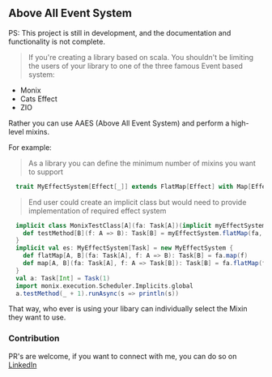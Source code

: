 ## Above All Event System

PS: This project is still in development, and the documentation and functionality is not complete.
> If you're creating a library based on scala. You shouldn't be limiting the users of your library to one of the three famous Event based system:
- Monix
- Cats Effect
- ZIO

Rather you can use AAES (Above All Event System) and perform a high-level mixins.

For example:
> As a library you can define the minimum number of mixins you want to support
```scala
  trait MyEffectSystem[Effect[_]] extends FlatMap[Effect] with Map[Effect]
```

> End user could create an implicit class but would need to provide implementation of required effect system
```scala
  implicit class MonixTestClass[A](fa: Task[A])(implicit myEffectSystem: MyEffectSystem[Task]) {
    def testMethod[B](f: A => B): Task[B] = myEffectSystem.flatMap(fa, f)
  }
  implicit val es: MyEffectSystem[Task] = new MyEffectSystem {
    def flatMap[A, B](fa: Task[A], f: A => B): Task[B] = fa.map(f)
    def map[A, B](fa: Task[A], f: A => Task[B]): Task[B] = fa.flatMap(f)
  }
  val a: Task[Int] = Task(1)
  import monix.execution.Scheduler.Implicits.global
  a.testMethod(_ + 1).runAsync(s => println(s))
```

That way, who ever is using your libary can individually select the Mixin they want to use.

### Contribution
PR's are welcome, if you want to connect with me, you can do so on [LinkedIn](https://www.linkedin.com/in/jodhawat/)


